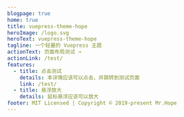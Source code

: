 ```yaml
---
blogpage: true
home: true
title: vuepress-theme-hope
heroImage: /logo.svg
heroText: vuepress-theme-hope
tagline: 一个轻量的 Vuepress 主题
actionText: 页面布局测试 →
actionLink: /test/
features:
  - title: 点击测试
    details: 本详情应该可以点击，并跳转到测试页面
    link: /test/
  - title: 悬浮放大
    details: 鼠标悬浮应该可以放大
footer: MIT Licensed | Copyright © 2019-present Mr.Hope
---
```

